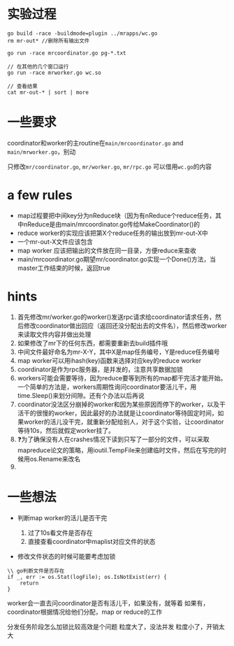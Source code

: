 # 实验过程

```
go build -race -buildmode=plugin ../mrapps/wc.go
rm mr-out* //删除所有输出文件

go run -race mrcoordinator.go pg-*.txt

// 在其他的几个窗口运行
go run -race mrworker.go wc.so

// 查看结果
cat mr-out-* | sort | more
```

# 一些要求
coordinator和worker的主routine在`main/mrcoordinator.go` and `main/mrworker.go`，别动

只修改`mr/coordinator.go`, `mr/worker.go`, `mr/rpc.go`
可以借用`wc.go`的内容

# a few rules

- map过程要把中间key分为nReduce块（因为有nReduce个reduce任务，其中nReduce是由main/mrcoordinator.go传给MakeCoordinator()的
- reduce worker的实现应该把第X个reduce任务的输出放到mr-out-X中
- 一个mr-out-X文件应该包含
- map worker 应该把输出的文件放在同一目录，方便reduce来查收
- main/mrcoordinator.go期望mr/coordinator.go实现一个Done()方法，当master工作结束的时候，返回true



# hints

1. 首先修改mr/worker.go的worker()发送rpc请求给coordinator请求任务，然后修改coordinator做出回应（返回还没分配出去的文件名），然后修改worker来读取文件内容并做出处理
2. 如果修改了mr下的任何东西，都需要重新去build插件哦
3. 中间文件最好命名为mr-X-Y，其中X是map任务编号，Y是reduce任务编号
4. map worker可以用ihash(key)函数来选择对应key的reduce worker
5. coordinator是作为rpc服务器，是并发的，注意共享数据加锁
6. workers可能会需要等待，因为reduce要等到所有的map都干完活才能开始。一个简单的方法是，workers周期性询问coordinator要活儿干，用time.Sleep()来划分间隙。还有个办法以后再说
7. coordinator没法区分崩掉的worker和因为某些原因而停下的worker，以及干活干的很慢的worker，因此最好的办法就是让coordinator等待固定时间，如果worker的活儿没干完，就重新分配给别人，对于这个实验，让coordinator等待10s，然后就假定worker挂了。
8. ❓为了确保没有人在crashes情况下读到只写了一部分的文件，可以采取mapreduce论文的策略，用ioutil.TempFile来创建临时文件，然后在写完的时候用os.Rename来改名
9. 

# 一些想法

* 判断map worker的活儿是否干完
    1. 过了10s看文件是否存在
    2. 直接查看coordinator中maplist对应文件的状态

* 修改文件状态的时候可能要考虑加锁

```
\\ go判断文件是否存在
if _, err := os.Stat(logFile); os.IsNotExist(err) {
    return
}
```

worker会一直去问coordinator是否有活儿干，如果没有，就等着
如果有，coordinator根据情况给他们分配，map or reduce的工作


分发任务阶段怎么加锁比较高效是个问题
粒度大了，没法并发
粒度小了，开销太大